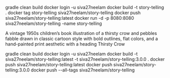 gradle clean build
docker login -u siva27neelam
docker build -t story-telling .
docker tag story-telling siva27neelam/story-telling
docker push siva27neelam/story-telling:latest
docker run -d -p 8080:8080 siva27neelam/story-telling -name story-telling

A vintage 1950s children’s book illustration of a thirsty crow and pebbles
 fabble
drawn in classic cartoon style with bold outlines, flat colors,
and a hand-painted print aesthetic with a heading Thirsty Crow

gradle clean build
docker login -u siva27neelam
docker build -t siva27neelam/story-telling:latest -t siva27neelam/story-telling:3.0.0 .
docker push siva27neelam/story-telling:latest
docker push siva27neelam/story-telling:3.0.0
docker push --all-tags siva27neelam/story-telling



